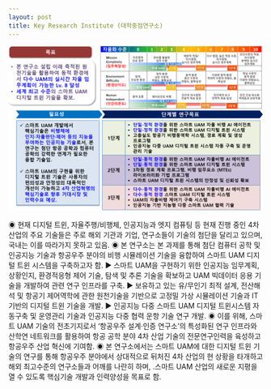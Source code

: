 ```yaml
---
layout: post
title: Key Research Institute (대학중점연구소)
---
```


![](../assets/img/Project_UAM_Master_Plan.png)

◉ 현재 디지털 트윈, 자율주행/비행체, 인공지능과 엣지 컴퓨팅 등 현재 진행 중인 4차 산업의 주요 기술들은 주로 해외 기관과 기업, 연구소들이 기술의 첨단을 달리고 있으며, 국내는 이를 따라가지 못하고 있음.
◉ 본 연구소는 본 과제를 통해 첨단 컴퓨터 공학 및 인공지능 기술과 항공우주 분야의 비행 시뮬레이션 기술을 융합하여 스마트 UAM 디지털 트윈 시스템을 구축하고자 함.
▶ 스마트 UAM을 구현하기 위한 인공지능 임무계획, 상황인지, 환경적응형 제어 기술, 탐색 및 추론 기술을 확보하고 UAM 빅데이터 응용 기술을 개발하여 관련 연구 인프라를 구축.
▶ 보유하고 있는 유/무인기 최적 설계, 전산해석 및 항공기 제어역학에 관한 원천기술을 기반으로 고정밀 가상 시뮬레이션 기술과 IT 기반의 디지털 트윈 기술을 개발.
▶ 인공지능 다중 스마트 UAM 디지털 트윈시스템 자동구축 및 운영관리 기술과 인공지능 다중 협력 운항 기술 연구 개발.
◉ 이를 위해, 스마트 UAM 기술의 전초기지로서 ‘항공우주 설계·인증 연구소’의 특성화된 연구 인프라와 산학연 네트워크를 활용하여 항공 공학 분야 4차 산업 기술의 전문연구인력을 육성하고 항공우주 산업 혁신에 기여함.
◉ 본 연구소에서는 스마트 UAM에 대한 디지털 트윈 기술의 연구를 통해 항공우주 분야에서 상대적으로 뒤처진 4차 산업의 현 상황을 타개하고 해외 최고수준의 연구소들과 어깨를 나란히 하며, .스마트 UAM 산업의 새로운 지평을 열 수 있도록 핵심기술 개발과 인력양성을 목표로 함.




